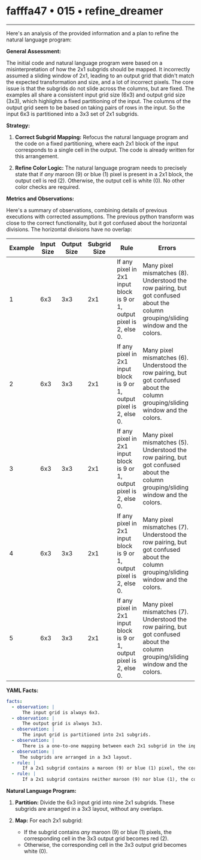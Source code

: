 # fafffa47 • 015 • refine_dreamer

---
Here's an analysis of the provided information and a plan to refine the natural language program:

**General Assessment:**

The initial code and natural language program were based on a misinterpretation of how the 2x1 subgrids should be mapped. It incorrectly assumed a sliding window of 2x1, leading to an output grid that didn't match the expected transformation and size, and a lot of incorrect pixels.
The core issue is that the subgrids do not slide across the columns, but are fixed.
The examples all share a consistent input grid size (6x3) and output grid size (3x3), which highlights a fixed partitioning of the input. 
The columns of the output grid seem to be based on taking pairs of rows in the input.
So the input 6x3 is partitioned into a 3x3 set of 2x1 subgrids.

**Strategy:**

1.  **Correct Subgrid Mapping:** Refocus the natural language program and the code on a fixed partitioning, where each 2x1 block of the input corresponds to a single cell in the output. The code is already written for this arrangement.

2.  **Refine Color Logic:** The natural language program needs to precisely state that if *any* maroon (9) or blue (1) pixel is present in a 2x1 block, the output cell is red (2). Otherwise, the output cell is white (0). No other color checks are required.

**Metrics and Observations:**

Here's a summary of observations, combining details of previous executions with corrected assumptions. The previous python transform was close to the correct functionality, but it got confused about the horizontal divisions. The horizontal divisions have no overlap:

| Example | Input Size | Output Size | Subgrid Size | Rule                                                                                                          | Errors                                                                                                                                         |
| ------- | ---------- | ----------- | ------------ | ------------------------------------------------------------------------------------------------------------- | ---------------------------------------------------------------------------------------------------------------------------------------------- |
| 1       | 6x3        | 3x3         | 2x1          | If any pixel in 2x1 input block is 9 or 1, output pixel is 2, else 0.                                         | Many pixel mismatches (8). Understood the row pairing, but got confused about the column grouping/sliding window and the colors.                                                        |
| 2       | 6x3        | 3x3         | 2x1          | If any pixel in 2x1 input block is 9 or 1, output pixel is 2, else 0.                                         | Many pixel mismatches (6).  Understood the row pairing, but got confused about the column grouping/sliding window and the colors.                                                          |
| 3       | 6x3        | 3x3         | 2x1          | If any pixel in 2x1 input block is 9 or 1, output pixel is 2, else 0.                                         | Many pixel mismatches (5).  Understood the row pairing, but got confused about the column grouping/sliding window and the colors.                                                          |
| 4       | 6x3        | 3x3         | 2x1          | If any pixel in 2x1 input block is 9 or 1, output pixel is 2, else 0.                                         | Many pixel mismatches (7).  Understood the row pairing, but got confused about the column grouping/sliding window and the colors.                                                          |
| 5       | 6x3        | 3x3         | 2x1          | If any pixel in 2x1 input block is 9 or 1, output pixel is 2, else 0.                                         | Many pixel mismatches (7).  Understood the row pairing, but got confused about the column grouping/sliding window and the colors.                                                          |

**YAML Facts:**

```yaml
facts:
  - observation: |
      The input grid is always 6x3.
  - observation: |
      The output grid is always 3x3.
  - observation: |
      The input grid is partitioned into 2x1 subgrids.
  - observation: |
      There is a one-to-one mapping between each 2x1 subgrid in the input and a single cell in the output.
  - observation: |
     The subgrids are arranged in a 3x3 layout.
  - rule: |
      If a 2x1 subgrid contains a maroon (9) or blue (1) pixel, the corresponding output cell is red (2).
  - rule: |
      If a 2x1 subgrid contains neither maroon (9) nor blue (1), the corresponding output cell is white (0).
```

**Natural Language Program:**

1.  **Partition:** Divide the 6x3 input grid into nine 2x1 subgrids. These subgrids are arranged in a 3x3 layout, without any overlaps.

2.  **Map:** For each 2x1 subgrid:

    *   If the subgrid contains *any* maroon (9) or blue (1) pixels, the corresponding cell in the 3x3 output grid becomes red (2).
    *   Otherwise, the corresponding cell in the 3x3 output grid becomes white (0).

